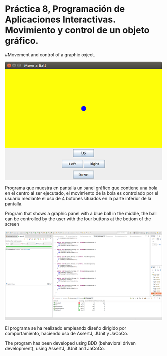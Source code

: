 # Práctica 8, Programación de Aplicaciones Interactivas. Movimiento y control de un objeto gráfico.
#Movement and control of a graphic object.

![](./img/gui.png)


Programa que muestra en pantalla un panel gráfico que contiene una bola en el centro al ser ejecutado, el movimiento de la bola es controlado por el usuario mediante el uso de 4 botones situados en la parte inferior de la pantalla.

Program that shows a graphic panel with a blue ball in the middle, the ball can be controlled by the user with the four buttons at the bottom of the screen

![](./img/coverage.png)

El programa se ha realizado empleando diseño dirigido por comportamiento, haciendo uso de AssertJ, JUnit y JaCoCo.

The program has been developed using BDD (behavioral driven development), using AssertJ, JUnit and JaCoCo.
